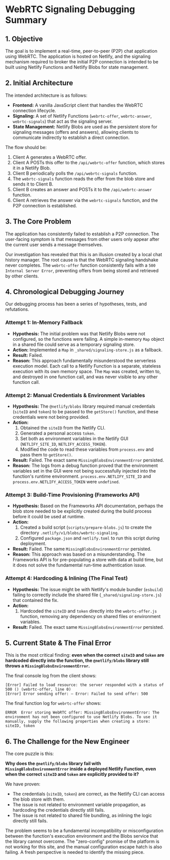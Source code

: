 # WebRTC Signaling Debugging Summary

## 1. Objective

The goal is to implement a real-time, peer-to-peer (P2P) chat application using WebRTC. The application is hosted on Netlify, and the signaling mechanism required to broker the initial P2P connection is intended to be built using Netlify Functions and Netlify Blobs for state management.

## 2. Initial Architecture

The intended architecture is as follows:

*   **Frontend:** A vanilla JavaScript client that handles the WebRTC connection lifecycle.
*   **Signaling:** A set of Netlify Functions (`webrtc-offer`, `webrtc-answer`, `webrtc-signals`) that act as the signaling server.
*   **State Management:** Netlify Blobs are used as the persistent store for signaling messages (offers and answers), allowing clients to communicate indirectly to establish a direct connection.

The flow should be:
1.  Client A generates a WebRTC offer.
2.  Client A POSTs this offer to the `/api/webrtc-offer` function, which stores it in a Netlify Blob.
3.  Client B periodically polls the `/api/webrtc-signals` function.
4.  The `webrtc-signals` function reads the offer from the blob store and sends it to Client B.
5.  Client B creates an answer and POSTs it to the `/api/webrtc-answer` function.
6.  Client A retrieves the answer via the `webrtc-signals` function, and the P2P connection is established.

## 3. The Core Problem

The application has consistently failed to establish a P2P connection. The user-facing symptom is that messages from other users only appear after the current user sends a message themselves.

Our investigation has revealed that this is an illusion created by a local chat history manager. The root cause is that the WebRTC signaling handshake never completes. The `webrtc-offer` function consistently fails with a `500 Internal Server Error`, preventing offers from being stored and retrieved by other clients.

## 4. Chronological Debugging Journey

Our debugging process has been a series of hypotheses, tests, and refutations.

### Attempt 1: In-Memory Fallback

*   **Hypothesis:** The initial problem was that Netlify Blobs were not configured, so the functions were failing. A simple in-memory `Map` object in a shared file could serve as a temporary signaling store.
*   **Action:** Implemented a `Map` in `_shared/signaling-store.js` as a fallback.
*   **Result:** Failed.
*   **Reason:** This approach fundamentally misunderstood the serverless execution model. Each call to a Netlify Function is a separate, stateless execution with its own memory space. The `Map` was created, written to, and destroyed in one function call, and was never visible to any other function call.

### Attempt 2: Manual Credentials & Environment Variables

*   **Hypothesis:** The `@netlify/blobs` library required manual credentials (`siteID` and `token`) to be passed to the `getStore()` function, and these credentials were not being provided.
*   **Action:**
    1.  Obtained the `siteID` from the Netlify CLI.
    2.  Generated a personal access `token`.
    3.  Set both as environment variables in the Netlify GUI (`NETLIFY_SITE_ID`, `NETLIFY_ACCESS_TOKEN`).
    4.  Modified the code to read these variables from `process.env` and pass them to `getStore()`.
*   **Result:** Failed. The exact same `MissingBlobsEnvironmentError` persisted.
*   **Reason:** The logs from a debug function proved that the environment variables set in the GUI were not being successfully injected into the function's runtime environment. `process.env.NETLIFY_SITE_ID` and `process.env.NETLIFY_ACCESS_TOKEN` were `undefined`.

### Attempt 3: Build-Time Provisioning (Frameworks API)

*   **Hypothesis:** Based on the Frameworks API documentation, perhaps the blob store needed to be explicitly created during the build process before it could be used at runtime.
*   **Action:**
    1.  Created a build script (`scripts/prepare-blobs.js`) to create the directory `.netlify/v1/blobs/webrtc-signaling`.
    2.  Configured `package.json` and `netlify.toml` to run this script during deployment.
*   **Result:** Failed. The same `MissingBlobsEnvironmentError` persisted.
*   **Reason:** This approach was based on a misunderstanding. The Frameworks API is for pre-populating a store with data at build time, but it does not solve the fundamental run-time authentication issue.

### Attempt 4: Hardcoding & Inlining (The Final Test)

*   **Hypothesis:** The issue might be with Netlify's module bundler (`esbuild`) failing to correctly include the shared file (`_shared/signaling-store.js`) that contained the fix.
*   **Action:**
    1.  Hardcoded the `siteID` and `token` directly into the `webrtc-offer.js` function, removing any dependency on shared files or environment variables.
*   **Result:** Failed. The exact same `MissingBlobsEnvironmentError` persisted.

## 5. Current State & The Final Error

This is the most critical finding: **even when the correct `siteID` and `token` are hardcoded directly into the function, the `@netlify/blobs` library still throws a `MissingBlobsEnvironmentError`.**

The final console log from the client shows:
```
[Error] Failed to load resource: the server responded with a status of 500 () (webrtc-offer, line 0)
[Error] Error sending offer: – Error: Failed to send offer: 500
```

The final function log for `webrtc-offer` shows:
```
ERROR  Error storing WebRTC offer: MissingBlobsEnvironmentError: The environment has not been configured to use Netlify Blobs. To use it manually, supply the following properties when creating a store: siteID, token
```

## 6. The Challenge for the New Engineer

The core puzzle is this:

**Why does the `@netlify/blobs` library fail with `MissingBlobsEnvironmentError` inside a deployed Netlify Function, even when the correct `siteID` and `token` are explicitly provided to it?**

We have proven:
*   The credentials (`siteID`, `token`) are correct, as the Netlify CLI can access the blob store with them.
*   The issue is not related to environment variable propagation, as hardcoding the credentials directly still fails.
*   The issue is not related to shared file bundling, as inlining the logic directly still fails.

The problem seems to be a fundamental incompatibility or misconfiguration between the function's execution environment and the Blobs service that the library cannot overcome. The "zero-config" promise of the platform is not working for this site, and the manual configuration escape hatch is also failing. A fresh perspective is needed to identify the missing piece.
